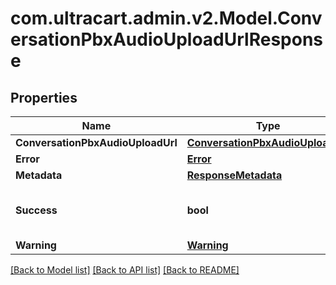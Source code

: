 
# com.ultracart.admin.v2.Model.ConversationPbxAudioUploadUrlResponse

## Properties

Name | Type | Description | Notes
------------ | ------------- | ------------- | -------------
**ConversationPbxAudioUploadUrl** | [**ConversationPbxAudioUploadUrl**](ConversationPbxAudioUploadUrl.md) |  | [optional] 
**Error** | [**Error**](Error.md) |  | [optional] 
**Metadata** | [**ResponseMetadata**](ResponseMetadata.md) |  | [optional] 
**Success** | **bool** | Indicates if API call was successful | [optional] 
**Warning** | [**Warning**](Warning.md) |  | [optional] 

[[Back to Model list]](../README.md#documentation-for-models)
[[Back to API list]](../README.md#documentation-for-api-endpoints)
[[Back to README]](../README.md)

